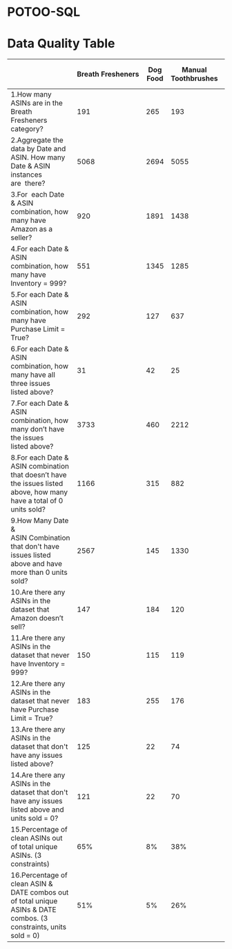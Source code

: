 # POTOO-SQL

# Data Quality Table

|                                                                                                              |Breath Fresheners|Dog Food|Manual Toothbrushes|Dry Dog Food|Wet Dog Food|Mouthwashes|
|--------------------------------------------------------------------------------------------------------------------|-----------------|--------|-------------------|------------|------------|-----------|
|1.How many ASINs are in the Breath Fresheners category?                                                             |191              |265     |193                |250         |245         |199        |
|2.Aggregate the data by Date and ASIN. How many Date & ASIN instances are  there?                                   |5068             |2694    |5055               |3087        |3351        |5002       |
|3.For  each Date & ASIN combination, how many have Amazon as a seller?                                              |920              |1891    |1438               |2108        |2169        |2558       |
|4.For each Date & ASIN combination, how many have Inventory = 999?                                                  |551              |1345    |1285               |1732        |987         |857        |
|5.For each Date & ASIN combination, how many have Purchase Limit = True?                                            |292              |127     |637                |204         |35          |481        |
|6.For each Date & ASIN combination, how many have all three issues listed above?                                    |31               |42      |25                 |76          |4           |16         |
|7.For each Date & ASIN combination, how many don’t have the issues listed above?                                    |3733             |460     |2212               |528         |993         |1778       |
|8.For each Date & ASIN combination that doesn’t have the issues listed above, how many have a total of 0 units sold?|1166             |315     |882                |345         |606         |885        |
|9.How Many Date & ASIN Combination that don't have issues listed above and have more than 0 units sold?             |2567             |145     |1330               |183         |387         |893        |
|10.Are there any ASINs in the dataset that Amazon doesn’t sell?                                                     |147              |184     |120                |16          |33          |78         |
|11.Are there any ASINs in the dataset that never have Inventory = 999?                                              |150              |115     |119                |83          |125         |131        |
|12.Are there any ASINs in the dataset that never have Purchase Limit = True?                                        |183              |255     |176                |234         |240         |184        |
|13.Are there any ASINs in the dataset that don't have any issues listed above?                                      |125              |22      |74                 |15          |20          |54         |
|14.Are there any ASINs in the dataset that don't have any issues listed above and units sold = 0?                   |121              |22      |70                 |15          |0           |134        |
|15.Percentage of clean ASINs out of total unique ASINs. (3 constraints)                                             |65%              |8%      |38%                |6%          |8%          |27%        |
|16.Percentage of clean ASIN & DATE combos out of total unique ASINs & DATE combos. (3 constraints, units sold = 0)  |51%              |5%      |26%                |5.90%       |11.50%      |17.80%     |
